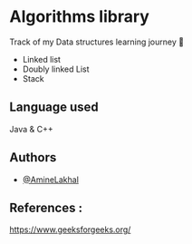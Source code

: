 
# Algorithms library
Track of my Data structures learning journey 🧮

- Linked list
- Doubly linked List
- Stack


## Language used

Java & C++ 


## Authors


- [@AmineLakhal](https://github.com/aminelkl)


## References : 
https://www.geeksforgeeks.org/
